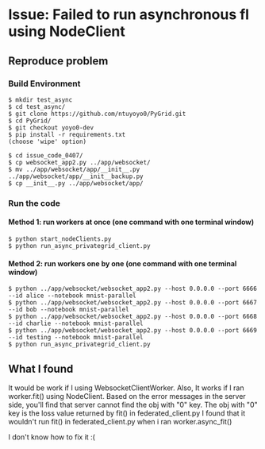 # Issue: Failed to run asynchronous fl using NodeClient
## Reproduce problem
### Build Environment
```
$ mkdir test_async
$ cd test_async/
$ git clone https://github.com/ntuyoyo0/PyGrid.git
$ cd PyGrid/
$ git checkout yoyo0-dev
$ pip install -r requirements.txt
(choose 'wipe' option)
```

```
$ cd issue_code_0407/
$ cp websocket_app2.py ../app/websocket/
$ mv ../app/websocket/app/__init__.py ../app/websocket/app/__init__backup.py
$ cp __init__.py ../app/websocket/app/
```

### Run the code 
#### Method 1: run workers at once (one command with one terminal window)

```
$ python start_nodeClients.py
$ python run_async_privategrid_client.py
```

#### Method 2: run workers one by one (one command with one terminal window)
```
$ python ../app/websocket/websocket_app2.py --host 0.0.0.0 --port 6666 --id alice --notebook mnist-parallel
$ python ../app/websocket/websocket_app2.py --host 0.0.0.0 --port 6667 --id bob --notebook mnist-parallel
$ python ../app/websocket/websocket_app2.py --host 0.0.0.0 --port 6668 --id charlie --notebook mnist-parallel
$ python ../app/websocket/websocket_app2.py --host 0.0.0.0 --port 6669 --id testing --notebook mnist-parallel
$ python run_async_privategrid_client.py
```
## What I found
It would be work if I using WebsocketClientWorker. Also, It works if I ran worker.fit() using NodeClient.
Based on the error messages in the server side, you'll find that server cannot find the obj with "0" key.
The obj with "0" key is the loss value returned by fit() in federated_client.py
I found that it wouldn't run fit() in federated_client.py when i ran worker.async_fit()

I don't know how to fix it :(
